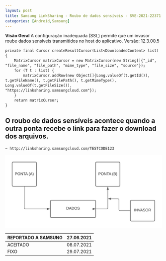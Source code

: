 ```yaml
---
layout: post
title: Samsung LinkSharing - Roubo de dados sensíveis - SVE-2021-22371
categories: [Android,Samsung]
---
```


**Visão Geral**
A configuração inadequada (SSL) permite que um invasor roube dados sensíveis transmitidos no host do aplicativo.
Versão: 12.3.00.5

    private final Cursor createResultCursor(List<DownloadedContent> list) {
        MatrixCursor matrixCursor = new MatrixCursor(new String[]{"_id", "file_name", "file_path", "mime_type", "file_size", "source"});
        for (T t : list) {
            matrixCursor.addRow(new Object[]{Long.valueOf(t.getId()), t.getFileName(), t.getFilePath(), t.getMimeType(), Long.valueOf(t.getFileSize()), "https://linksharing.samsungcloud.com"});
        }
        return matrixCursor;
    }

## O roubo de dados sensíveis acontece quando a outra ponta recebe o link para fazer o download dos arquivos.
`~ http://linksharing.samsungcloud.com/TESTCODE123`

![imagem](https://github.com/rafaellim4/rafaellim4.github.io/blob/main/images/Diagrama%20em%20branco.jpeg)

|REPORTADO A SAMSUNG| 27.06.2021 |
|--|--|
| ACEITADO| 08.07.2021 |
| FIXO | 29.07.2021 |
